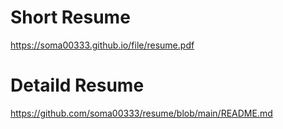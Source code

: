 # Short Resume
https://soma00333.github.io/file/resume.pdf
# Detaild Resume
https://github.com/soma00333/resume/blob/main/README.md
